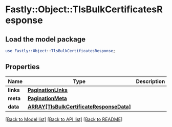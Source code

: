 # Fastly::Object::TlsBulkCertificatesResponse

## Load the model package
```perl
use Fastly::Object::TlsBulkCertificatesResponse;
```

## Properties
Name | Type | Description | Notes
------------ | ------------- | ------------- | -------------
**links** | [**PaginationLinks**](PaginationLinks.md) |  | [optional] 
**meta** | [**PaginationMeta**](PaginationMeta.md) |  | [optional] 
**data** | [**ARRAY[TlsBulkCertificateResponseData]**](TlsBulkCertificateResponseData.md) |  | [optional] 

[[Back to Model list]](../README.md#documentation-for-models) [[Back to API list]](../README.md#documentation-for-api-endpoints) [[Back to README]](../README.md)


